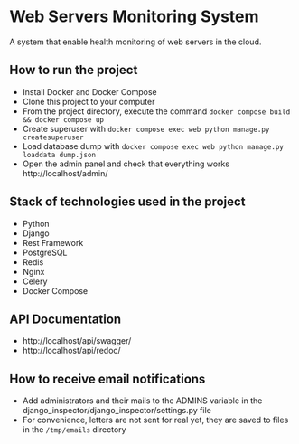 # Web Servers Monitoring System
A system that enable health monitoring of web servers in the cloud.

## How to run the project
- Install Docker and Docker Compose
- Clone this project to your computer
- From the project directory, execute the command `docker compose build && docker compose up`
- Create superuser with `docker compose exec web python manage.py createsuperuser`
- Load database dump with `docker compose exec web python manage.py loaddata dump.json`
- Open the admin panel and check that everything works http://localhost/admin/

## Stack of technologies used in the project

- Python
- Django
- Rest Framework
- PostgreSQL
- Redis
- Nginx
- Celery
- Docker Compose

## API Documentation
- http://localhost/api/swagger/
- http://localhost/api/redoc/

## How to receive email notifications
- Add administrators and their mails to the ADMINS variable in the django_inspector/django_inspector/settings.py file
- For convenience, letters are not sent for real yet, they are saved to files in the `/tmp/emails` directory